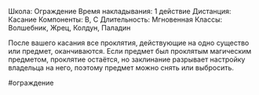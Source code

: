 Школа: Ограждение
Время накладывания: 1 действие
Дистанция: Касание
Компоненты: В, С
Длительность: Мгновенная
Классы: Волшебник, Жрец, Колдун, Паладин

После вашего касания все проклятия, действующие на одно существо или предмет, оканчиваются. Если предмет был проклятым магическим предметом, проклятие остаётся, но заклинание разрывает настройку владельца на него, поэтому предмет можно снять или выбросить.

#ограждение 